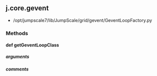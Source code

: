 ## j.core.gevent

- /opt/jumpscale7/lib/JumpScale/grid/gevent/GeventLoopFactory.py

### Methods

#### def getGeventLoopClass 
##### arguments

##### comments


